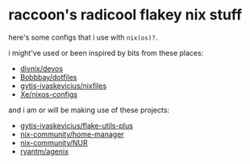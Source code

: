 # raccoon's radicool flakey nix stuff

here's some configs that i use with `nix(os)?`.

i might've used or been inspired by bits from these places:

- [divnix/devos](https://github.com/divnix/devos)
- [Bobbbay/dotfiles](https://github.com/Bobbbay/dotfiles)
- [gytis-ivaskevicius/nixfiles](https://github.com/gytis-ivaskevicius/nixfiles)
- [Xe/nixos-configs](https://github.com/Xe/nixos-configs)

and i am or will be making use of these projects:

- [gytis-ivaskevicius/flake-utils-plus](https://github.com/gytis-ivaskevicius/flake-utils-plus)
- [nix-community/home-manager](https://github.com/nix-community/home-manager)
- [nix-community/NUR](https://github.com/nix-community/NUR)
- [ryantm/agenix](https://github.com/ryantm/agenix)
